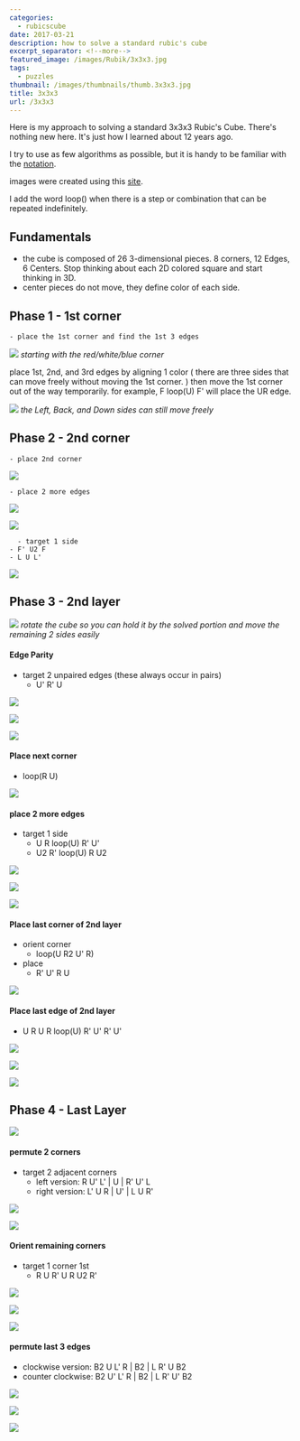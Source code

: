 ```yaml
---
categories:
  - rubicscube
date: 2017-03-21
description: how to solve a standard rubic's cube
excerpt_separator: <!--more-->
featured_image: /images/Rubik/3x3x3.jpg
tags:
  - puzzles
thumbnail: /images/thumbnails/thumb.3x3x3.jpg
title: 3x3x3
url: /3x3x3
---
```



Here is my approach to solving a standard 3x3x3 Rubic's Cube. There's nothing new here. It's just how I learned about 12 years ago.

<!--more-->

I try to use as few algorithms as possible, but it is handy to be familiar with the
[notation](https://ruwix.com/the-rubiks-cube/notation/).

images were created using this [site](https://rubiks-cube-solver.com/).

I add the word loop() when there is a step or combination that can be repeated indefinitely.

## Fundamentals
- the cube is composed of 26 3-dimensional pieces. 8 corners, 12 Edges, 6 Centers. Stop thinking about each 2D colored square and start thinking in 3D.
- center pieces do not move, they define color of each side.

## Phase 1 - 1st corner
 	- place the 1st corner and find the 1st 3 edges
![](/hugoes/Rubik/01-1stCorner.png)
*starting with the red/white/blue corner*

place 1st, 2nd, and 3rd edges 
by aligning 1 color ( there are three sides that can move freely without moving the 1st corner. )
then move the 1st corner out of the way temporarily.
for example, F loop(U) F' will place the UR edge. 
    
![](/hugoes/Rubik/02-3Edges.png)
*the Left, Back, and Down sides can still move freely*

    
## Phase 2 - 2nd corner
 	- place 2nd corner

![](/hugoes/Rubik/03-2ndCorner.png)

 	- place 2 more edges

![](/hugoes/Rubik/04-4thEdgeTargeted.png)

![](/hugoes/Rubik/05-4thEdgePlaced-5thEdgeTargeted.png)

 	  - target 1 side
    - F' U2 F
    - L U L'
    
![](/hugoes/Rubik/06-5thEdgePlaced.png)


## Phase 3 - 2nd layer

![](/hugoes/Rubik/07-CrossPhase.png)
*rotate the cube so you can hold it by the solved portion and move the remaining 2 sides easily*


#### Edge Parity
- target 2 unpaired edges (these always occur in pairs)
  - U' R' U

![](/hugoes/Rubik/08-1stEdgePairTargeted.png)

![](/hugoes/Rubik/09-2ndEdgePairTargeted.png)

![](/hugoes/Rubik/10-CrossComplete.png)



####   Place next corner
- loop(R U)

![](/hugoes/Rubik/11-3rdCorner.png)


####   place 2 more edges
- target 1 side
  - U R loop(U) R' U'
  - U2 R' loop(U) R U2

![](/hugoes/Rubik/12-6thEdgeTargeted.png)

![](/hugoes/Rubik/13-6thEdgePlaced-7thEdgeTargeted.png)

![](/hugoes/Rubik/14-7thEdgePlaced.png)



####   Place last corner of 2nd layer
- orient corner
  - loop(U R2 U' R)
- place
  - R' U' R U

![](/hugoes/Rubik/15-4thCorner.png)



####   Place last edge of 2nd layer
- U R U R loop(U) R' U' R' U'

![](/hugoes/Rubik/16-8thEdgeTargeted.png)

![](/hugoes/Rubik/17-8thEdgePlacing.png)

![](/hugoes/Rubik/18-8thEdgePlaced.png)



## Phase 4 - Last Layer

![](/hugoes/Rubik/19-topLayer.png)


####   permute 2 corners
- target 2 adjacent corners
  - left version:  R  U' L' \| U  \| R' U' L
  - right version: L' U  R  \| U' \| L  U  R'


![](/hugoes/Rubik/20-PermuteCornersTargeted.png)

![](/hugoes/Rubik/21-CornersPermuted.png)



####   Orient remaining corners
- target 1 corner 1st
  - R U R' U R U2 R'

![](/hugoes/Rubik/22-OrientCornersTargeted1.png)

![](/hugoes/Rubik/23-OrientCornersTargeted2.png)

![](/hugoes/Rubik/24-CornersOriented.png)


####   permute last 3 edges
- clockwise version: B2 U  L' R \| B2 \| L R' U  B2
- counter clockwise: B2 U' L' R \| B2 \| L R' U' B2

![](/hugoes/Rubik/25-LastEdgesTargeted.png)

![](/hugoes/Rubik/26-FinalMoveTargeted.png)

![](/hugoes/Rubik/27-Solved.png)
